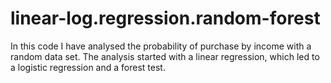 # linear-log.regression.random-forest
In this code I have analysed the probability of purchase by income with a random data set. The analysis started with a linear regression, which led to a logistic regression and a forest test.
